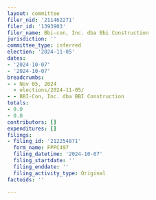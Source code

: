 ```yaml
---
layout: committee
filer_nid: '211462271'
filer_id: '1393903'
filer_name: Bbi-con, Inc. dba Bbi Construction
jurisdiction: ''
committee_type: inferred
election: '2024-11-05'
dates:
- '2024-10-07'
- '2024-10-07'
breadcrumbs:
- - Nov 05, 2024
  - elections/2024-11-05/
- - BBI-Con, Inc. dba BBI Construction
totals:
- 0.0
- 0.0
contributors: []
expenditures: []
filings:
- filing_id: '212254871'
  form_name: FPPC497
  filing_datetime: '2024-10-07'
  filing_startdate: ''
  filing_enddate: ''
  filing_activity_type: Original
factoids: ''

---
```


